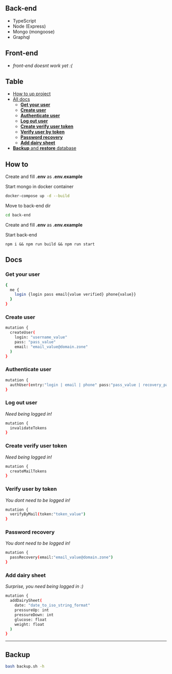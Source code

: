 ## Back-end
- TypeScript
- Node (Express)
- Mongo (mongoose)
- Graphql

## Front-end
-  *front-end doesnt work yet :(*

## Table

  - [How to up project](#how-to)
  - [All docs](#docs)
    - [**Get your user**](#get-your-user)
    - [**Create user**](#create-user)
    - [**Authenticate user**](#authenticate-user)
    - [**Log out user**](#log-out-user)
    - [**Create verify user token**](#create-verify-user-token)
    - [**Verify user by token**](#verify-user-by-token)
    - [**Password recovery**](#password-recovery)
    - [**Add dairy sheet**](#add-dairy-sheet)
  - [**Backup** and **restore** database](#backup)

## How to
Create and fill **.env** as **.env.example**

Start mongo in docker container
```sh
docker-compose up -d --build
```

Move to back-end dir
```sh
cd back-end
``` 

Create and fill **.env** as **.env.example**

Start back-end
```
npm i && npm run build && npm run start
```

## Docs
### Get your user
```sh
{
  me {
    login {login pass email{value verified} phone{value}}
  }
}
```

### Create user
```sh
mutation {
  createUser(
    login: "username_value"
    pass: "pass_value"
    email: "email_value@domain.zone"
  )
}
```

### Authenticate user
```sh
mutation {
  authUser(entry:"login | email | phone" pass:"pass_value | recovery_pass")
}
```

### Log out user
*Need being logged in!*
```sh
mutation {
  invalidateTokens
}
```

### Create verify user token
*Need being logged in!*
```sh
mutation {
  createMailTokens
}
```

### Verify user by token
*You dont need to be logged in!*
```sh
mutation {
  verifyByMail(token:"token_value")
}
```

### Password recovery
*You dont need to be logged in!*
```sh
mutation {
  passRecovery(email:"email_value@domain.zone")
}
```

### Add dairy sheet
*Surprise, you need being logged in :)*
```sh
mutation {
  addDairySheet(
    date: "date_to_iso_string_format"
    pressureUp: int
    pressureDown: int 
    glucose: float 
    weight: float
  )
}
```
---
## Backup
```sh
bash backup.sh -h
```